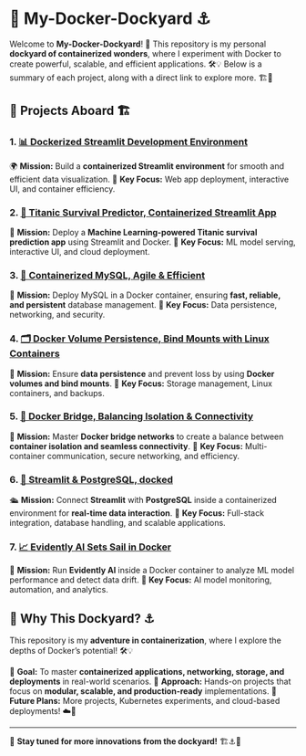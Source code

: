 # 🚢 My-Docker-Dockyard ⚓

Welcome to **My-Docker-Dockyard**! 🌊 This repository is my personal **dockyard of containerized wonders**, where I experiment with Docker to create powerful, scalable, and efficient applications. 🛠️💡 Below is a summary of each project, along with a direct link to explore more. 🏗️🚀

## 🚀 Projects Aboard 🏗️

### 1. [📊 Dockerized Streamlit Development Environment](Dockerized%20Streamlit%20Development%20Environment)
🌍 **Mission:** Build a **containerized Streamlit environment** for smooth and efficient data visualization.
📌 **Key Focus:** Web app deployment, interactive UI, and container efficiency.

### 2. [🚢 Titanic Survival Predictor, Containerized Streamlit App](Titanic%20Survival%20Predictor%2C%20Containerized%20Streamlit%20App)
🚢 **Mission:** Deploy a **Machine Learning-powered Titanic survival prediction app** using Streamlit and Docker.
📌 **Key Focus:** ML model serving, interactive UI, and cloud deployment.

### 3. [🐬 Containerized MySQL, Agile & Efficient](Containerized%20MySQL%2C%20Agile%20%26%20Efficient)
🚀 **Mission:** Deploy MySQL in a Docker container, ensuring **fast, reliable, and persistent** database management. 
📌 **Key Focus:** Data persistence, networking, and security.

### 4. [🗂️ Docker Volume Persistence, Bind Mounts with Linux Containers](Docker%20Volume%20Persistence%2C%20Bind%20Mounts%20with%20Linux%20Containers)
💾 **Mission:** Ensure **data persistence** and prevent loss by using **Docker volumes and bind mounts**.
📌 **Key Focus:** Storage management, Linux containers, and backups.

### 5. [🔗 Docker Bridge, Balancing Isolation & Connectivity](Docker%20Bridge%2C%20Balancing%20Isolation%20%26%20Connectivity)
🔌 **Mission:** Master **Docker bridge networks** to create a balance between **container isolation and seamless connectivity**.
📌 **Key Focus:** Multi-container communication, secure networking, and efficiency.

### 6. [🐘 Streamlit & PostgreSQL, docked](Streamlit%20%26%20PostgreSQL%2C%20docked)
🛳️ **Mission:** Connect **Streamlit** with **PostgreSQL** inside a containerized environment for **real-time data interaction**.
📌 **Key Focus:** Full-stack integration, database handling, and scalable applications.

### 7. [📈 Evidently AI Sets Sail in Docker](Evidently%20AI%20Sets%20Sail%20in%20Docker)
🧠 **Mission:** Run **Evidently AI** inside a Docker container to analyze ML model performance and detect data drift.
📌 **Key Focus:** AI model monitoring, automation, and analytics.

## 🌊 Why This Dockyard? ⚓
This repository is my **adventure in containerization**, where I explore the depths of Docker’s potential! 🛠️💡

🔹 **Goal:** To master **containerized applications, networking, storage, and deployments** in real-world scenarios.
🔹 **Approach:** Hands-on projects that focus on **modular, scalable, and production-ready** implementations.
🔹 **Future Plans:** More projects, Kubernetes experiments, and cloud-based deployments! ☁️🚀

---

🌟 **Stay tuned for more innovations from the dockyard!** 🏗️⚓🚀
